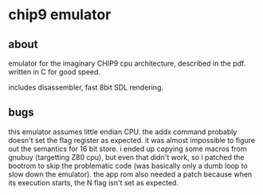 chip9 emulator
==============

about
-----

emulator for the imaginary CHIP9 cpu architecture, described in the pdf.
written in C for good speed.

includes disassembler, fast 8bit SDL rendering.

bugs
----
this emulator assumes little endian CPU.
the addx command probably doesn't set the flag register as expected.
it was almost impossible to figure out the semantics for 16 bit store.
i ended up copying some macros from gnubuy (targetting Z80 cpu), but
even that didn't work, so i patched the bootrom to skip the problematic
code (was basically only a dumb loop to slow down the emulator).
the app rom also needed a patch because when its execution starts, the
N flag isn't set as expected.

